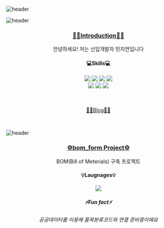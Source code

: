 ![header](https://capsule-render.vercel.app/api?type=waving&color=0:A2F6FF,100:0054FF&height=239&section=header&text=Hello!%20I'm%20Min-nee&fontSize=80&fontColor=FFFFFF&animation=fadeIn&fontAlign=50)

<!--About ME-->

![header](https://capsule-render.vercel.app/api?type=transparent&height=150&section=header&text=About%20ME&fontSize=50&fontColor=DB9CFF)

<div align = center>
  <h3><a href = "https://github.com/Min-nee/Min-nee">🙋‍♀️Introduction🙋‍♀️</a></h3>
  <span>
    안녕하세요! 저는 신입개발자 민지연입니다
  </span>
  <br>
  <h4>💻Skills💻</h4>
  <img src="https://img.shields.io/badge/Java-993800?style=flat&logo=Java&logoColor=white"/>
  <img src="https://img.shields.io/badge/Html5-E34F26?style=flat&logo=Html5&logoColor=white"/>
  <img src="https://img.shields.io/badge/CSS-1572B6?style=flat&logo=CSS3&logoColor=white"/>
  <img src="https://img.shields.io/badge/JavaScript-F7DF1E?style=flat&logo=JavaScript&logoColor=white"/>
  <br>
  <img src="https://img.shields.io/badge/JQuery-0769AD?style=flat&logo=JQuery&logoColor=white"/>
  <img src="https://img.shields.io/badge/OracleDB-F80000?style=flat&logo=Oracle&logoColor=white"/>
  <img src="https://img.shields.io/badge/SpringFramework-6DB33F?style=flat&logo=Spring&logoColor=white"/>

  <br><br>
  <a href = "https://hellominz.tistory.com/">
  👩‍💻Blog👩‍💻</a>
  
</div>

<br>
<!--About Project-->

![header](https://capsule-render.vercel.app/api?type=transparent&height=150&section=header&text=About%20Project&fontSize=50&fontColor=2478FF)

<div align = center>
  <h3><a href = "https://github.com/Min-nee/bom_form">⚙️bom_form Project⚙️</a></h3>
  <span>
    BOM(Bill of Meterials) 구축 프로젝트
  </span>
  <br>
  <h4>💡Laugnages💡</h4>
      <a href="https://github.com/Min-nee/bom_form">
        <img align="center" src="https://github-readme-stats.vercel.app/api/top-langs/?username=Min-nee&layout=compact&repo=bom_form" />
      </a>
  <h5>⚡Fun fact⚡</h5>
  <h6>공공데이터를 이용해 품목분류코드와 연결 준비중이에요</h6>
</div>

